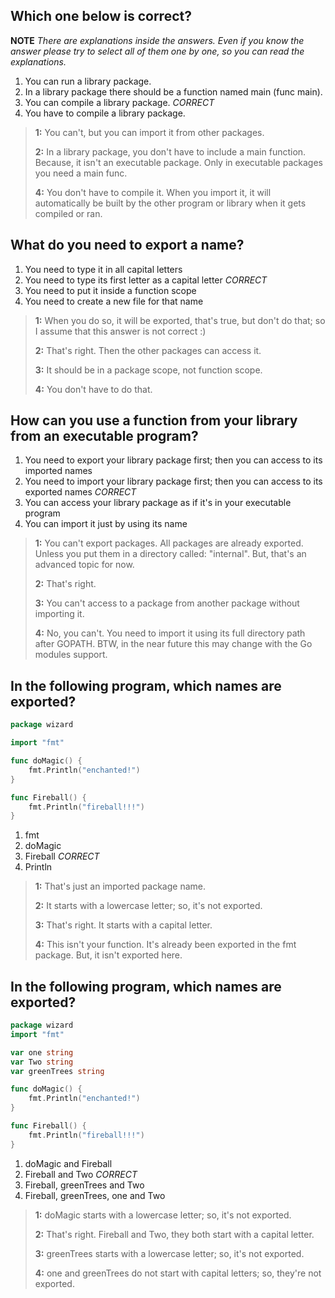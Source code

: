 ## Which one below is correct?
**NOTE** _There are explanations inside the answers. Even if you know the answer please try to select all of them one by one, so you can read the explanations._

1. You can run a library package.
2. In a library package there should be a function named main (func main).
3. You can compile a library package. *CORRECT*
4. You have to compile a library package.

> **1:** You can't, but you can import it from other packages.
>
> **2:** In a library package, you don't have to include a main function. Because, it isn't an executable package. Only in executable packages you need a main func.
>
> **4:** You don't have to compile it. When you import it, it will automatically be built by the other program or library when it gets compiled or ran.


## What do you need to export a name?
1. You need to type it in all capital letters
2. You need to type its first letter as a capital letter *CORRECT*
3. You need to put it inside a function scope
4. You need to create a new file for that name

> **1:** When you do so, it will be exported, that's true, but don't do that; so I assume that this answer is not correct :)
>
> **2:** That's right. Then the other packages can access it.
>
> **3:** It should be in a package scope, not function scope.
>
> **4:** You don't have to do that.


## How can you use a function from your library from an executable program?
1. You need to export your library package first; then you can access to its imported names
2. You need to import your library package first; then you can access to its exported names *CORRECT*
3. You can access your library package as if it's in your executable program
4. You can import it just by using its name

> **1:** You can't export packages. All packages are already exported. Unless you put them in a directory called: "internal". But, that's an advanced topic for now.
>
> **2:** That's right.
>
> **3:** You can't access to a package from another package without importing it.
>
> **4:** No, you can't. You need to import it using its full directory path after GOPATH. BTW, in the near future this may change with the Go modules support.


## In the following program, which names are exported?
```go
package wizard

import "fmt"

func doMagic() {
    fmt.Println("enchanted!")
}

func Fireball() {
    fmt.Println("fireball!!!")
}
```

1. fmt
2. doMagic
3. Fireball *CORRECT*
4. Println

> **1:** That's just an imported package name.
>
> **2:** It starts with a lowercase letter; so, it's not exported.
>
> **3:** That's right. It starts with a capital letter.
>
> **4:** This isn't your function. It's already been exported in the fmt package. But, it isn't exported here.


## In the following program, which names are exported?
```go
package wizard
import "fmt"

var one string
var Two string
var greenTrees string

func doMagic() {
    fmt.Println("enchanted!")
}

func Fireball() {
    fmt.Println("fireball!!!")
}
```

1. doMagic and Fireball
2. Fireball and Two *CORRECT*
3. Fireball, greenTrees and Two
4. Fireball, greenTrees, one and Two

> **1:** doMagic starts with a lowercase letter; so, it's not exported.
>
> **2:** That's right. Fireball and Two, they both start with a capital letter.
>
> **3:** greenTrees starts with a lowercase letter; so, it's not exported.
>
> **4:** one and greenTrees do not start with capital letters; so, they're not exported.